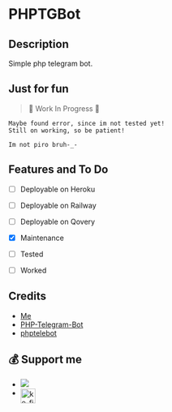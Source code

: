 # PHPTGBot

## Description
Simple php telegram bot.


## Just for fun

> :construction: Work In Progress :construction:

```
Maybe found error, since im not tested yet!
Still on working, so be patient!

Im not piro bruh-_-
```


## Features and To Do

- [ ] Deployable on Heroku
- [ ] Deployable on Railway
- [ ] Deployable on Qovery
- [x] Maintenance
- [ ] Tested
- [ ] Worked


## Credits

- [Me](https://github.com/zYxDevs)
- [PHP-Telegram-Bot](https://github.com/php-telegram-bot)
- [phptelebot](https://github.com/radyakaze/phptelebot)


## 💰 Support me

- <a href="https://paypal.me/YogaPranataDMK"><img src="https://img.shields.io/badge/Paypal-Donate-lightgreen?logo=paypal"/></a>
- <a href="https://ko-fi.com/yogapranata" class="padded"><img height="30" style="border:0px;height:29px;" align="left" alt="ko-fi" src="https://az743702.vo.msecnd.net/cdn/kofi3.png?v=0" /></a>
